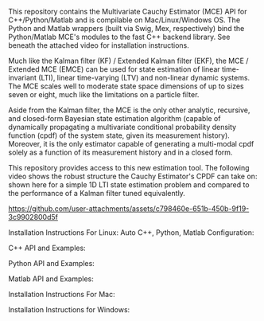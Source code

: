 This repository contains the Multivariate Cauchy Estimator (MCE) API for C++/Python/Matlab and is compilable on Mac/Linux/Windows OS. The Python and Matlab wrappers (built via Swig, Mex, respectively) bind the Python/Matlab MCE's modules to the fast C++ backend library. See beneath the attached video for installation instructions. 

Much like the Kalman filter (KF) / Extended Kalman filter (EKF), the MCE / Extended MCE (EMCE) can be used for state estimation of linear time-invariant (LTI), linear time-varying (LTV) and non-linear dynamic systems. The MCE scales well to moderate state space dimensions of up to sizes seven or eight, much like the limitations on a particle filter.

Aside from the Kalman filter, the MCE is the only other analytic, recursive, and closed-form Bayesian state estimation algorithm (capable of dynamically propagating a multivariate conditional probability density function (cpdf) of the system state, given its measurement history). Moreover, it is the only estimator capable of generating a multi-modal cpdf solely as a function of its measurement history and in a closed form. 

This repository provides access to this new estimation tool. The following video shows the robust structure the Cauchy Estimator's CPDF can take on: shown here for a simple 1D LTI state estimation problem and compared to the performance of a Kalman filter tuned equivalently.

https://github.com/user-attachments/assets/c798460e-651b-450b-9f19-3c9902800d5f

Installation Instructions For Linux:
  Auto C++, Python, Matlab Configuration:
    
  C++ API and Examples:
    
  Python API and Examples:
    
  Matlab API and Examples:
    
Installation Instructions For Mac:

Installation Instructions for Windows:
